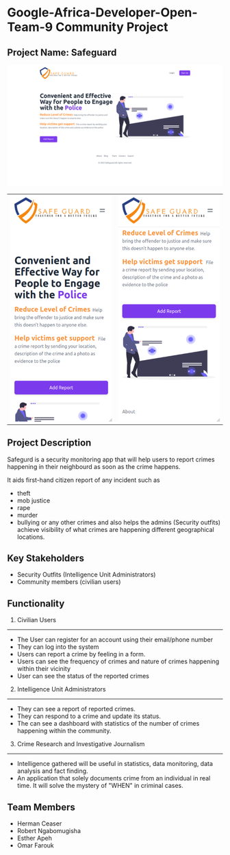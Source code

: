 # Google-Africa-Developer-Open-Team-9 Community Project

## Project Name: Safeguard

<img src="assets/desktop.png" alt="product Screenshot" width="640">

<table>
 <tr>
 <td>
    <img src="assets/mobile2.png" alt="product Screenshot" width="320"> 
    </td>
    <td> 
    <img src="assets/mobile1.png" alt="product Screenshot" width="320">
    </td>
    
   </tr> 
   
</table>

## Project Description
Safegurd is a security monitoring app that will help users to report crimes happening in their neighbourd as soon as the crime happens.

It aids first-hand citizen report of any incident such as 
- theft
- mob justice
- rape
- murder
- bullying or any other crimes 
and also helps the admins (Security outfits) achieve visibility of what crimes are happening different geographical locations.





## Key Stakeholders
- Security Outfits (Intelligence Unit Administrators)
- Community members (civilian users)

## Functionality
1. Civilian Users
----------------------------------
- The User can register for an account using their email/phone number
- They can log into the system 
- Users can report a crime by feeling in a form.
- Users can see the frequency of crimes and nature of crimes happening within their vicinity
- User can see the status of the reported crimes

2. Intelligence Unit Administrators
-------------------------------
- They can see a report of reported crimes.
- They can respond to a crime and update its status.
- The can see a dashboard with statistics of the number of crimes happening within the community.

3. Crime Research and Investigative Journalism
-------------------------------
- Intelligence gathered will be useful in statistics, data monitoring, data analysis and fact finding.
- An application that solely documents crime from an individual in real time. It will solve the mystery of "WHEN" in criminal cases.

## Team Members
- Herman Ceaser 
- Robert Ngabomugisha
- Esther Apeh
- Omar Farouk

 
